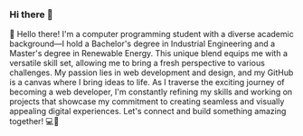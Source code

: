 ### Hi there 👋
👋 Hello there! I'm a computer programming student with a diverse academic background—I hold a Bachelor's degree in Industrial Engineering and a Master's degree in Renewable Energy. This unique blend equips me with a versatile skill set, allowing me to bring a fresh perspective to various challenges. My passion lies in web development and design, and my GitHub is a canvas where I bring ideas to life. As I traverse the exciting journey of becoming a web developer, I'm constantly refining my skills and working on projects that showcase my commitment to creating seamless and visually appealing digital experiences. Let's connect and build something amazing together! 💻🚀
<!--
**MuzafferCemAtes/MuzafferCemAtes** is a ✨ _special_ ✨ repository because its `README.md` (this file) appears on your GitHub profile.

Here are some ideas to get you started:

- 🔭 I’m currently working on ...
- 🌱 I’m currently learning ...
- 👯 I’m looking to collaborate on ...
- 🤔 I’m looking for help with ...
- 💬 Ask me about ...
- 📫 How to reach me: ...
- 😄 Pronouns: ...
- ⚡ Fun fact: ...
-->
